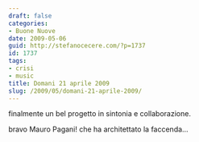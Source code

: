 ```yaml
---
draft: false
categories:
- Buone Nuove
date: 2009-05-06
guid: http://stefanocecere.com/?p=1737
id: 1737
tags:
- crisi
- music
title: Domani 21 aprile 2009
slug: /2009/05/domani-21-aprile-2009/
---
```


finalmente un bel progetto in sintonia e collaborazione.
  
bravo Mauro Pagani! che ha architettato la faccenda…
